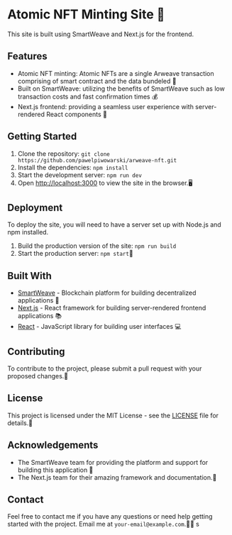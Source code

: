 # Atomic NFT Minting Site 🚀

This site is built using SmartWeave and Next.js for the frontend.

## Features

- Atomic NFT minting: Atomic NFTs are a single Arweave transaction comprising of smart contract and the data bundeled 💎
- Built on SmartWeave: utilizing the benefits of SmartWeave such as low transaction costs and fast confirmation times 💰
- Next.js frontend: providing a seamless user experience with server-rendered React components 📱

## Getting Started

1. Clone the repository: `git clone https://github.com/pawelpiwowarski/arweave-nft.git`
2. Install the dependencies: `npm install`
3. Start the development server: `npm run dev`
4. Open [http://localhost:3000](http://localhost:3000) to view the site in the browser.🖥

## Deployment

To deploy the site, you will need to have a server set up with Node.js and npm installed.

1. Build the production version of the site: `npm run build`
2. Start the production server: `npm start`🚀

## Built With

- [SmartWeave](https://warp.cc/#sdk) - Blockchain platform for building decentralized applications 🔗
- [Next.js](https://nextjs.org/) - React framework for building server-rendered frontend applications 📚
- [React](https://reactjs.org/) - JavaScript library for building user interfaces 💻

## Contributing

To contribute to the project, please submit a pull request with your proposed changes.🤝

## License

This project is licensed under the MIT License - see the [LICENSE](LICENSE) file for details.📜

## Acknowledgements

- The SmartWeave team for providing the platform and support for building this application 🙏
- The Next.js team for their amazing framework and documentation.💯

## Contact

Feel free to contact me if you have any questions or need help getting started with the project. Email me at `your-email@example.com`.👨‍💻
s
